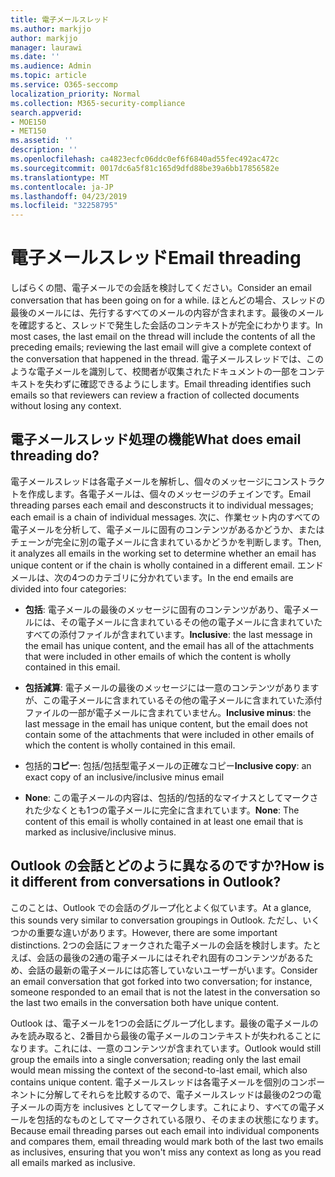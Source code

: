 ```yaml
---
title: 電子メールスレッド
ms.author: markjjo
author: markjjo
manager: laurawi
ms.date: ''
ms.audience: Admin
ms.topic: article
ms.service: O365-seccomp
localization_priority: Normal
ms.collection: M365-security-compliance
search.appverid:
- MOE150
- MET150
ms.assetid: ''
description: ''
ms.openlocfilehash: ca4823ecfc06ddc0ef6f6840ad55fec492ac472c
ms.sourcegitcommit: 0017dc6a5f81c165d9dfd88be39a6bb17856582e
ms.translationtype: MT
ms.contentlocale: ja-JP
ms.lasthandoff: 04/23/2019
ms.locfileid: "32258795"
---
```

# <a name="email-threading"></a><span data-ttu-id="eea82-102">電子メールスレッド</span><span class="sxs-lookup"><span data-stu-id="eea82-102">Email threading</span></span>

<span data-ttu-id="eea82-103">しばらくの間、電子メールでの会話を検討してください。</span><span class="sxs-lookup"><span data-stu-id="eea82-103">Consider an email conversation that has been going on for a while.</span></span> <span data-ttu-id="eea82-104">ほとんどの場合、スレッドの最後のメールには、先行するすべてのメールの内容が含まれます。最後のメールを確認すると、スレッドで発生した会話のコンテキストが完全にわかります。</span><span class="sxs-lookup"><span data-stu-id="eea82-104">In most cases, the last email on the thread will include the contents of all the preceding emails; reviewing the last email will give a complete context of the conversation that happened in the thread.</span></span> <span data-ttu-id="eea82-105">電子メールスレッドでは、このような電子メールを識別して、校閲者が収集されたドキュメントの一部をコンテキストを失わずに確認できるようにします。</span><span class="sxs-lookup"><span data-stu-id="eea82-105">Email threading identifies such emails so that reviewers can review a fraction of collected documents without losing any context.</span></span>

## <a name="what-does-email-threading-do"></a><span data-ttu-id="eea82-106">電子メールスレッド処理の機能</span><span class="sxs-lookup"><span data-stu-id="eea82-106">What does email threading do?</span></span>

<span data-ttu-id="eea82-107">電子メールスレッドは各電子メールを解析し、個々のメッセージにコンストラクトを作成します。各電子メールは、個々のメッセージのチェインです。</span><span class="sxs-lookup"><span data-stu-id="eea82-107">Email threading parses each email and desconstructs it to individual messages; each email is a chain of individual messages.</span></span> <span data-ttu-id="eea82-108">次に、作業セット内のすべての電子メールを分析して、電子メールに固有のコンテンツがあるかどうか、またはチェーンが完全に別の電子メールに含まれているかどうかを判断します。</span><span class="sxs-lookup"><span data-stu-id="eea82-108">Then, it analyzes all emails in the working set to determine whether an email has unique content or if the chain is wholly contained in a different email.</span></span> <span data-ttu-id="eea82-109">エンドメールは、次の4つのカテゴリに分かれています。</span><span class="sxs-lookup"><span data-stu-id="eea82-109">In the end emails are divided into four categories:</span></span>

- <span data-ttu-id="eea82-110">**包括**: 電子メールの最後のメッセージに固有のコンテンツがあり、電子メールには、その電子メールに含まれているその他の電子メールに含まれていたすべての添付ファイルが含まれています。</span><span class="sxs-lookup"><span data-stu-id="eea82-110">**Inclusive**: the last message in the email has unique content, and the email has all of the attachments that were included in other emails of which the content is wholly contained in this email.</span></span>


- <span data-ttu-id="eea82-111">**包括減算**: 電子メールの最後のメッセージには一意のコンテンツがありますが、この電子メールに含まれているその他の電子メールに含まれていた添付ファイルの一部が電子メールに含まれていません。</span><span class="sxs-lookup"><span data-stu-id="eea82-111">**Inclusive minus**: the last message in the email has unique content, but the email does not contain some of the attachments that were included in other emails of which the content is wholly contained in this email.</span></span>

- <span data-ttu-id="eea82-112">包括的**コピー**: 包括/包括型電子メールの正確なコピー</span><span class="sxs-lookup"><span data-stu-id="eea82-112">**Inclusive copy**: an exact copy of an inclusive/inclusive minus email</span></span>

- <span data-ttu-id="eea82-113">**None**: この電子メールの内容は、包括的/包括的なマイナスとしてマークされた少なくとも1つの電子メールに完全に含まれています。</span><span class="sxs-lookup"><span data-stu-id="eea82-113">**None**: The content of this email is wholly contained in at least one email that is marked as inclusive/inclusive minus.</span></span>

## <a name="how-is-it-different-from-conversations-in-outlook"></a><span data-ttu-id="eea82-114">Outlook の会話とどのように異なるのですか?</span><span class="sxs-lookup"><span data-stu-id="eea82-114">How is it different from conversations in Outlook?</span></span>
<span data-ttu-id="eea82-115">このことは、Outlook での会話のグループ化とよく似ています。</span><span class="sxs-lookup"><span data-stu-id="eea82-115">At a glance, this sounds very similar to conversation groupings in Outlook.</span></span> <span data-ttu-id="eea82-116">ただし、いくつかの重要な違いがあります。</span><span class="sxs-lookup"><span data-stu-id="eea82-116">However, there are some important distinctions.</span></span> <span data-ttu-id="eea82-117">2つの会話にフォークされた電子メールの会話を検討します。たとえば、会話の最後の2通の電子メールにはそれぞれ固有のコンテンツがあるため、会話の最新の電子メールには応答していないユーザーがいます。</span><span class="sxs-lookup"><span data-stu-id="eea82-117">Consider an email conversation that got forked into two conversation; for instance, someone responded to an email that is not the latest in the conversation so the last two emails in the conversation both have unique content.</span></span>

<span data-ttu-id="eea82-118">Outlook は、電子メールを1つの会話にグループ化します。最後の電子メールのみを読み取ると、2番目から最後の電子メールのコンテキストが失われることになります。これには、一意のコンテンツが含まれています。</span><span class="sxs-lookup"><span data-stu-id="eea82-118">Outlook would still group the emails into a single conversation; reading only the last email would mean missing the context of the second-to-last email, which also contains unique content.</span></span> <span data-ttu-id="eea82-119">電子メールスレッドは各電子メールを個別のコンポーネントに分解してそれらを比較するので、電子メールスレッドは最後の2つの電子メールの両方を inclusives としてマークします。これにより、すべての電子メールを包括的なものとしてマークされている限り、そのままの状態になります。</span><span class="sxs-lookup"><span data-stu-id="eea82-119">Because email threading parses out each email into individual components and compares them, email threading would mark both of the last two emails as inclusives, ensuring that you won't miss any context as long as you read all emails marked as inclusive.</span></span>